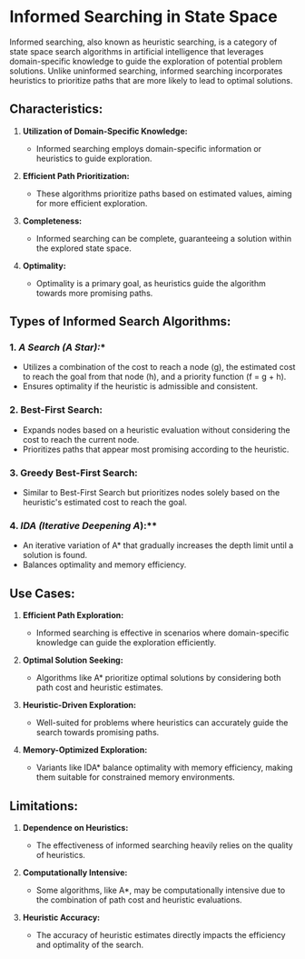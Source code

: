 # Informed Searching in State Space

Informed searching, also known as heuristic searching, is a category of state space search algorithms in artificial intelligence that leverages domain-specific knowledge to guide the exploration of potential problem solutions. Unlike uninformed searching, informed searching incorporates heuristics to prioritize paths that are more likely to lead to optimal solutions.

## Characteristics:

1. **Utilization of Domain-Specific Knowledge:**
   - Informed searching employs domain-specific information or heuristics to guide exploration.

2. **Efficient Path Prioritization:**
   - These algorithms prioritize paths based on estimated values, aiming for more efficient exploration.

3. **Completeness:**
   - Informed searching can be complete, guaranteeing a solution within the explored state space.

4. **Optimality:**
   - Optimality is a primary goal, as heuristics guide the algorithm towards more promising paths.

## Types of Informed Search Algorithms:

### 1. **A* Search (A Star):**
   - Utilizes a combination of the cost to reach a node (g), the estimated cost to reach the goal from that node (h), and a priority function (f = g + h).
   - Ensures optimality if the heuristic is admissible and consistent.

### 2. **Best-First Search:**
   - Expands nodes based on a heuristic evaluation without considering the cost to reach the current node.
   - Prioritizes paths that appear most promising according to the heuristic.

### 3. **Greedy Best-First Search:**
   - Similar to Best-First Search but prioritizes nodes solely based on the heuristic's estimated cost to reach the goal.

### 4. **IDA* (Iterative Deepening A*):**
   - An iterative variation of A* that gradually increases the depth limit until a solution is found.
   - Balances optimality and memory efficiency.

## Use Cases:

1. **Efficient Path Exploration:**
   - Informed searching is effective in scenarios where domain-specific knowledge can guide the exploration efficiently.

2. **Optimal Solution Seeking:**
   - Algorithms like A* prioritize optimal solutions by considering both path cost and heuristic estimates.

3. **Heuristic-Driven Exploration:**
   - Well-suited for problems where heuristics can accurately guide the search towards promising paths.

4. **Memory-Optimized Exploration:**
   - Variants like IDA* balance optimality with memory efficiency, making them suitable for constrained memory environments.

## Limitations:

1. **Dependence on Heuristics:**
   - The effectiveness of informed searching heavily relies on the quality of heuristics.

2. **Computationally Intensive:**
   - Some algorithms, like A*, may be computationally intensive due to the combination of path cost and heuristic evaluations.

3. **Heuristic Accuracy:**
   - The accuracy of heuristic estimates directly impacts the efficiency and optimality of the search.